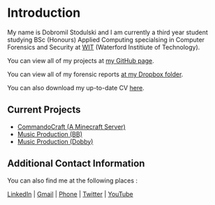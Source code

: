 # Introduction

My name is Dobromil Stodulski and I am currently a third year student studying BSc (Honours) Applied Computing specialsing in Computer Forensics and Security at [WIT](https://www.wit.ie/) (Waterford Institiute of Technology).

You can view all of my projects at [my GitHub page](https://github.com/dobromilstodulski).

You can view all of my forensic reports [at my Dropbox folder](https://www.dropbox.com/home/Forensics%20Reports).

You can also download my up-to-date CV [here](https://docs.google.com/document/d/1A-RUhy55YYFaroCGaYwTzKxofQ0-sB5c3q2STW5I5PY/edit?usp=sharing).

## Current Projects

- [CommandoCraft (A Minecraft Server)](https://commandocraft.enjin.com/)
- [Music Production (BB)]()
- [Music Production (Dobby)](https://www.youtube.com/channel/UC85Ql9OO0jSD5fIROzIVfQw)

## Additional Contact Information

You can also find me at the following places :

[LinkedIn](https://www.linkedin.com/in/dobromi%C5%82-stodulski-15349b151/) | [Gmail](bb100dulski@gmail.com) | [Phone](353866638396) | [Twitter](https://twitter.com/bb100dulski1) | [YouTube](https://www.youtube.com/channel/UCcqVpaDp4ueKmOSN-6-Ws_g?view_as=subscriber)
